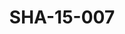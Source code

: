 ---
pid: SHA-15-007
title: SHA-15-007
language: ar
collection: شرحبيل احمد
original_label: 
rights: شرحبيل احمد
location_of_original: شرحبيل احمد
photographer_or_studio: 
scanned_from: photograph 12.2 by 16.5
_date: '1962'
location: أثيوبيا، اديس ابابا
description: شرحبيل احمد واحمد مصطفى وفنانين اخر يعزفون في المسرح القومي
additional_notes: 
permission_display: 'yes'
on_server: 'no'
on_website: 'no'
permalink: "/archive/ar/sha-15-007.html"
layout: photo-page
---